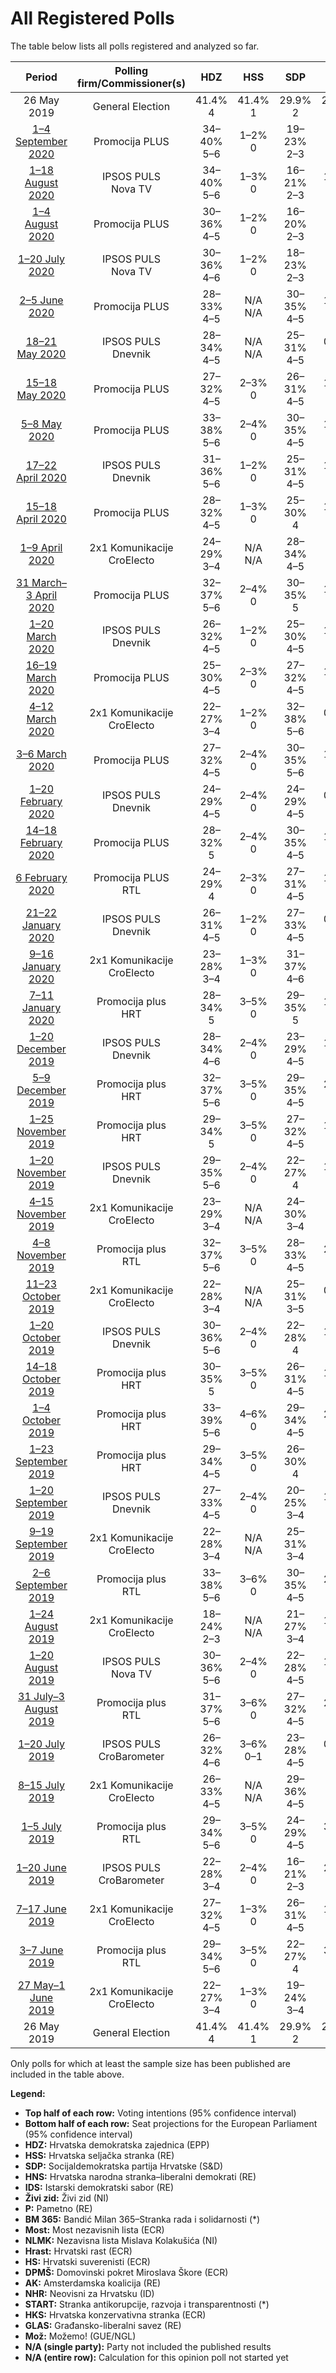 # All Registered Polls

The table below lists all polls registered and analyzed so far.

| Period     | Polling firm/Commissioner(s) | HDZ | HSS | SDP | HNS | IDS | Živi zid | P | BM 365 | Most | NLMK | Hrast | HS | DPMŠ | AK | NHR | START | HKS | GLAS | Mož |
|:----------:|:----------------------------:|:--:|:--:|:--:|:--:|:--:|:--:|:--:|:--:|:--:|:--:|:--:|:--:|:--:|:--:|:--:|:--:|:--:|:--:|:--:|
| 26 May 2019 | General Election | 41.4% <br> 4 | 41.4% <br> 1 | 29.9% <br> 2 | 29.9% <br> 1 | 29.9% <br> 1 | 0.5% <br> 0 | 0.0% <br> 0 | 0.0% <br> 0 | 0.0% <br> 0 | 0.0% <br> 0 | 0.0% <br> 0 | 0.0% <br> 0 | 0.0% <br> 0 | 0.0% <br> 0 | 0.0% <br> 0 | 0.0% <br> 0 | 0.0% <br> 0 | 0.0% <br> 0 | 0.0% <br> 0 |
| [1–4 September 2020](2020-09-04-PromocijaPLUS.html) | Promocija PLUS | 34–40% <br> 5–6 | 1–2% <br> 0 | 19–23% <br> 2–3 | N/A <br> N/A | 1–2% <br> 0 | N/A <br> N/A | 2–3% <br> 0 | N/A <br> N/A | 7–10% <br> 1 | N/A <br> N/A | N/A <br> N/A | N/A <br> N/A | 7–10% <br> 1 | N/A <br> N/A | N/A <br> N/A | N/A <br> N/A | N/A <br> N/A | N/A <br> N/A | 8–12% <br> 1 |
| [1–18 August 2020](2020-08-18-IPSOSPULS.html) | IPSOS PULS <br> Nova TV | 34–40% <br> 5–6 | 1–3% <br> 0 | 16–21% <br> 2–3 | 1–2% <br> 0 | 1–3% <br> 0 | 1–3% <br> 0 | 2–5% <br> 0 | N/A <br> N/A | 6–10% <br> 1 | N/A <br> N/A | N/A <br> N/A | N/A <br> N/A | 5–9% <br> 0–1 | N/A <br> N/A | N/A <br> N/A | N/A <br> N/A | N/A <br> N/A | N/A <br> N/A | 8–11% <br> 1 |
| [1–4 August 2020](2020-08-04-PromocijaPLUS.html) | Promocija PLUS | 30–36% <br> 4–5 | 1–2% <br> 0 | 16–20% <br> 2–3 | N/A <br> N/A | 1–2% <br> 0 | N/A <br> N/A | 1–2% <br> 0 | N/A <br> N/A | 7–10% <br> 1 | N/A <br> N/A | N/A <br> N/A | N/A <br> N/A | 7–10% <br> 1 | N/A <br> N/A | N/A <br> N/A | N/A <br> N/A | N/A <br> N/A | N/A <br> N/A | 9–13% <br> 1 |
| [1–20 July 2020](2020-07-20-IPSOSPULS.html) | IPSOS PULS <br> Nova TV | 30–36% <br> 4–6 | 1–2% <br> 0 | 18–23% <br> 2–3 | N/A <br> N/A | 1–3% <br> 0 | 1–3% <br> 0 | 1–3% <br> 0 | 1–2% <br> 0 | 7–11% <br> 1 | N/A <br> N/A | N/A <br> N/A | N/A <br> N/A | 6–9% <br> 1 | N/A <br> N/A | N/A <br> N/A | N/A <br> N/A | N/A <br> N/A | N/A <br> N/A | 8–12% <br> 1 |
| [2–5 June 2020](2020-06-05-PromocijaPLUS.html) | Promocija PLUS | 28–33% <br> 4–5 | N/A <br> N/A | 30–35% <br> 4–5 | 1–2% <br> 0 | N/A <br> N/A | 1–3% <br> 0 | 1–3% <br> 0 | 1–2% <br> 0 | 4–6% <br> 0 | N/A <br> N/A | N/A <br> N/A | N/A <br> N/A | 13–17% <br> 2 | N/A <br> N/A | N/A <br> N/A | 1–3% <br> 0 | N/A <br> N/A | N/A <br> N/A | N/A <br> N/A |
| [18–21 May 2020](2020-05-21-IPSOSPULS.html) | IPSOS PULS <br> Dnevnik | 28–34% <br> 4–5 | N/A <br> N/A | 25–31% <br> 4–5 | 0–2% <br> 0 | 1–3% <br> 0 | 1–3% <br> 0 | 2–4% <br> 0 | 0–2% <br> 0 | 4–7% <br> 0–1 | N/A <br> N/A | N/A <br> N/A | N/A <br> N/A | 13–17% <br> 2 | N/A <br> N/A | N/A <br> N/A | 2–4% <br> 0 | N/A <br> N/A | N/A <br> N/A | N/A <br> N/A |
| [15–18 May 2020](2020-05-18-PromocijaPLUS.html) | Promocija PLUS | 27–32% <br> 4–5 | 2–3% <br> 0 | 26–31% <br> 4–5 | 1–2% <br> 0 | 1–2% <br> 0 | 0–1% <br> 0 | 1–3% <br> 0 | 1–2% <br> 0 | 3–5% <br> 0 | N/A <br> N/A | N/A <br> N/A | 0–1% <br> 0 | 8–11% <br> 1 | N/A <br> N/A | 0–1% <br> 0 | N/A <br> N/A | N/A <br> N/A | 0–1% <br> 0 | N/A <br> N/A |
| [5–8 May 2020](2020-05-08-PromocijaPLUS.html) | Promocija PLUS | 33–38% <br> 5–6 | 2–4% <br> 0 | 30–35% <br> 4–5 | 1–3% <br> 0 | 2–3% <br> 0 | 1–2% <br> 0 | 1–2% <br> 0 | 1–2% <br> 0 | 4–6% <br> 0–1 | 0–1% <br> 0 | N/A <br> N/A | 0–1% <br> 0 | 10–14% <br> 1–2 | N/A <br> N/A | 0–1% <br> 0 | 0–1% <br> 0 | N/A <br> N/A | 0–1% <br> 0 | N/A <br> N/A |
| [17–22 April 2020](2020-04-22-IPSOSPULS.html) | IPSOS PULS <br> Dnevnik | 31–36% <br> 5–6 | 1–2% <br> 0 | 25–31% <br> 4–5 | 1–2% <br> 0 | 2–4% <br> 0 | 1–3% <br> 0 | 2–5% <br> 0 | 1–2% <br> 0 | 5–8% <br> 0–1 | N/A <br> N/A | N/A <br> N/A | 1–3% <br> 0 | 11–15% <br> 1–2 | N/A <br> N/A | N/A <br> N/A | N/A <br> N/A | N/A <br> N/A | N/A <br> N/A | N/A <br> N/A |
| [15–18 April 2020](2020-04-18-PromocijaPLUS.html) | Promocija PLUS | 28–32% <br> 4–5 | 1–3% <br> 0 | 25–30% <br> 4 | 1–2% <br> 0 | 1–2% <br> 0 | 1–2% <br> 0 | 1–2% <br> 0 | 1–2% <br> 0 | 3–5% <br> 0 | 1–2% <br> 0 | N/A <br> N/A | 1–2% <br> 0 | 8–11% <br> 1 | N/A <br> N/A | 1–2% <br> 0 | 1–2% <br> 0 | N/A <br> N/A | 0–1% <br> 0 | N/A <br> N/A |
| [1–9 April 2020](2020-04-09-2x1Komunikacije.html) | 2x1 Komunikacije <br> CroElecto | 24–29% <br> 3–4 | N/A <br> N/A | 28–34% <br> 4–5 | N/A <br> N/A | 1–3% <br> 0 | 1–2% <br> 0 | N/A <br> N/A | N/A <br> N/A | 3–5% <br> 0 | N/A <br> N/A | N/A <br> N/A | 1–2% <br> 0 | 11–15% <br> 1–2 | N/A <br> N/A | 1–2% <br> 0 | N/A <br> N/A | N/A <br> N/A | 0–2% <br> 0 | N/A <br> N/A |
| [31 March–3 April 2020](2020-04-03-PromocijaPLUS.html) | Promocija PLUS | 32–37% <br> 5–6 | 2–4% <br> 0 | 30–35% <br> 5 | 1–2% <br> 0 | 1–3% <br> 0 | 2–3% <br> 0 | 1–2% <br> 0 | 1–2% <br> 0 | 4–6% <br> 0 | N/A <br> N/A | N/A <br> N/A | 1–2% <br> 0 | 12–15% <br> 1–2 | N/A <br> N/A | N/A <br> N/A | N/A <br> N/A | N/A <br> N/A | N/A <br> N/A | N/A <br> N/A |
| [1–20 March 2020](2020-03-20-IPSOSPULS.html) | IPSOS PULS <br> Dnevnik | 26–32% <br> 4–5 | 1–2% <br> 0 | 25–30% <br> 4–5 | 1–2% <br> 0 | 1–3% <br> 0 | 2–5% <br> 0 | 2–4% <br> 0 | 1–3% <br> 0 | 4–7% <br> 0–1 | N/A <br> N/A | N/A <br> N/A | N/A <br> N/A | 12–17% <br> 2 | N/A <br> N/A | N/A <br> N/A | N/A <br> N/A | N/A <br> N/A | N/A <br> N/A | N/A <br> N/A |
| [16–19 March 2020](2020-03-19-PromocijaPLUS.html) | Promocija PLUS | 25–30% <br> 4–5 | 2–3% <br> 0 | 27–32% <br> 4–5 | 1–2% <br> 0 | 1–2% <br> 0 | 1–2% <br> 0 | 1–2% <br> 0 | 1–2% <br> 0 | 3–5% <br> 0 | 1–3% <br> 0 | N/A <br> N/A | 1–2% <br> 0 | 9–12% <br> 1–2 | N/A <br> N/A | 1–2% <br> 0 | 0–1% <br> 0 | N/A <br> N/A | 0–1% <br> 0 | N/A <br> N/A |
| [4–12 March 2020](2020-03-12-2x1Komunikacije.html) | 2x1 Komunikacije <br> CroElecto | 22–27% <br> 3–4 | 1–2% <br> 0 | 32–38% <br> 5–6 | 0–1% <br> 0 | 1–3% <br> 0 | 1–3% <br> 0 | 1–3% <br> 0 | N/A <br> N/A | 2–5% <br> 0 | N/A <br> N/A | N/A <br> N/A | N/A <br> N/A | 14–18% <br> 2–3 | N/A <br> N/A | 1–3% <br> 0 | N/A <br> N/A | N/A <br> N/A | 1–3% <br> 0 | N/A <br> N/A |
| [3–6 March 2020](2020-03-06-PromocijaPLUS.html) | Promocija PLUS | 27–32% <br> 4–5 | 2–4% <br> 0 | 30–35% <br> 5–6 | 1–2% <br> 0 | 1–2% <br> 0 | 1–2% <br> 0 | 1–2% <br> 0 | 1–2% <br> 0 | 4–7% <br> 0–1 | 2–3% <br> 0 | N/A <br> N/A | 1–2% <br> 0 | 11–15% <br> 1–2 | N/A <br> N/A | 1–2% <br> 0 | 1–2% <br> 0 | N/A <br> N/A | 0–1% <br> 0 | N/A <br> N/A |
| [1–20 February 2020](2020-02-20-IPSOSPULS.html) | IPSOS PULS <br> Dnevnik | 24–29% <br> 4–5 | 2–4% <br> 0 | 24–29% <br> 4–5 | 0–1% <br> 0 | 2–4% <br> 0 | 1–3% <br> 0 | 1–3% <br> 0 | 1–3% <br> 0 | 3–6% <br> 0–1 | N/A <br> N/A | N/A <br> N/A | 1–2% <br> 0 | 9–13% <br> 1–2 | N/A <br> N/A | 0–1% <br> 0 | 1–2% <br> 0 | N/A <br> N/A | N/A <br> N/A | N/A <br> N/A |
| [14–18 February 2020](2020-02-18-PromocijaPLUS.html) | Promocija PLUS | 28–32% <br> 5 | 2–4% <br> 0 | 30–35% <br> 4–5 | 1–2% <br> 0 | 1–2% <br> 0 | 1–2% <br> 0 | 1–2% <br> 0 | 1–2% <br> 0 | 3–5% <br> 0 | 2–4% <br> 0 | 1–2% <br> 0 | N/A <br> N/A | 9–13% <br> 1–2 | N/A <br> N/A | 1–2% <br> 0 | 1–2% <br> 0 | N/A <br> N/A | 1–2% <br> 0 | N/A <br> N/A |
| [6 February 2020](2020-02-06-PromocijaPLUS.html) | Promocija PLUS <br> RTL | 24–29% <br> 4 | 2–3% <br> 0 | 27–31% <br> 4–5 | 1–2% <br> 0 | 1–2% <br> 0 | 1–2% <br> 0 | 1–2% <br> 0 | 1–2% <br> 0 | 4–6% <br> 0–1 | 2–4% <br> 0 | N/A <br> N/A | 2–3% <br> 0 | 8–11% <br> 1 | N/A <br> N/A | 1–2% <br> 0 | 1–2% <br> 0 | N/A <br> N/A | 0–1% <br> 0 | N/A <br> N/A |
| [21–22 January 2020](2020-01-22-IPSOSPULS.html) | IPSOS PULS <br> Dnevnik | 26–31% <br> 4–5 | 1–2% <br> 0 | 27–33% <br> 4–5 | 0–1% <br> 0 | 1–2% <br> 0 | 1–3% <br> 0 | 1–3% <br> 0 | N/A <br> N/A | 2–5% <br> 0 | N/A <br> N/A | N/A <br> N/A | 1–3% <br> 0 | 16–21% <br> 2–3 | N/A <br> N/A | N/A <br> N/A | 1–2% <br> 0 | N/A <br> N/A | 1–3% <br> 0 | N/A <br> N/A |
| [9–16 January 2020](2020-01-16-2x1Komunikacije.html) | 2x1 Komunikacije <br> CroElecto | 23–28% <br> 3–4 | 1–3% <br> 0 | 31–37% <br> 4–6 | N/A <br> N/A | 1–3% <br> 0 | 3–6% <br> 0 | N/A <br> N/A | N/A <br> N/A | 4–6% <br> 0 | N/A <br> N/A | N/A <br> N/A | 1–2% <br> 0 | 11–15% <br> 1–2 | N/A <br> N/A | 1–3% <br> 0 | N/A <br> N/A | N/A <br> N/A | N/A <br> N/A | N/A <br> N/A |
| [7–11 January 2020](2020-01-11-Promocijaplus.html) | Promocija plus <br> HRT | 28–34% <br> 5 | 3–5% <br> 0 | 29–35% <br> 5 | 1–3% <br> 0 | 1–2% <br> 0 | 2–3% <br> 0 | 1–2% <br> 0 | 1–2% <br> 0 | 5–8% <br> 0–1 | 3–5% <br> 0 | N/A <br> N/A | 4–6% <br> 0–1 | N/A <br> N/A | N/A <br> N/A | 0–1% <br> 0 | 0–1% <br> 0 | N/A <br> N/A | 0–1% <br> 0 | N/A <br> N/A |
| [1–20 December 2019](2019-12-20-IPSOSPULS.html) | IPSOS PULS <br> Dnevnik | 28–34% <br> 4–6 | 2–4% <br> 0 | 23–29% <br> 4–5 | 1–3% <br> 0 | 1–3% <br> 0 | 4–7% <br> 0–1 | 2–5% <br> 0 | 2–4% <br> 0 | 3–6% <br> 0–1 | 5–9% <br> 1 | N/A <br> N/A | N/A <br> N/A | N/A <br> N/A | N/A <br> N/A | N/A <br> N/A | 2–4% <br> 0 | N/A <br> N/A | 1–2% <br> 0 | N/A <br> N/A |
| [5–9 December 2019](2019-12-09-Promocijaplus.html) | Promocija plus <br> HRT | 32–37% <br> 5–6 | 3–5% <br> 0 | 29–35% <br> 4–5 | 2–4% <br> 0 | 1–3% <br> 0 | 1–3% <br> 0 | 1–2% <br> 0 | 1–3% <br> 0 | 6–10% <br> 1 | 7–10% <br> 1 | N/A <br> N/A | N/A <br> N/A | N/A <br> N/A | N/A <br> N/A | 0–2% <br> 0 | N/A <br> N/A | N/A <br> N/A | N/A <br> N/A | N/A <br> N/A |
| [1–25 November 2019](2019-11-25-Promocijaplus.html) | Promocija plus <br> HRT | 29–34% <br> 5 | 3–5% <br> 0 | 27–32% <br> 4–5 | 1–3% <br> 0 | 1–2% <br> 0 | 1–3% <br> 0 | 1–2% <br> 0 | 2–3% <br> 0 | 6–8% <br> 1 | 7–10% <br> 1 | N/A <br> N/A | N/A <br> N/A | N/A <br> N/A | N/A <br> N/A | 1–2% <br> 0 | 1–2% <br> 0 | N/A <br> N/A | 1–2% <br> 0 | N/A <br> N/A |
| [1–20 November 2019](2019-11-20-IPSOSPULS.html) | IPSOS PULS <br> Dnevnik | 29–35% <br> 5–6 | 2–4% <br> 0 | 22–27% <br> 4 | 1–2% <br> 0 | 2–3% <br> 0 | 4–6% <br> 0–1 | 2–4% <br> 0 | 4–7% <br> 0–1 | 3–5% <br> 0 | 7–10% <br> 1 | N/A <br> N/A | N/A <br> N/A | N/A <br> N/A | N/A <br> N/A | 1–3% <br> 0 | 1–2% <br> 0 | N/A <br> N/A | N/A <br> N/A | N/A <br> N/A |
| [4–15 November 2019](2019-11-15-2x1Komunikacije.html) | 2x1 Komunikacije <br> CroElecto | 23–29% <br> 3–4 | N/A <br> N/A | 24–30% <br> 3–4 | N/A <br> N/A | 1–2% <br> 0 | 2–4% <br> 0 | 1–2% <br> 0 | N/A <br> N/A | 4–7% <br> 0–1 | 4–7% <br> 0–1 | N/A <br> N/A | N/A <br> N/A | N/A <br> N/A | N/A <br> N/A | 2–4% <br> 0 | N/A <br> N/A | N/A <br> N/A | N/A <br> N/A | N/A <br> N/A |
| [4–8 November 2019](2019-11-08-Promocijaplus.html) | Promocija plus <br> RTL | 32–37% <br> 5–6 | 3–5% <br> 0 | 28–33% <br> 4–5 | 2–4% <br> 0 | 1–2% <br> 0 | 3–5% <br> 0 | N/A <br> N/A | 2–4% <br> 0 | 6–9% <br> 1 | 6–9% <br> 1 | 1–3% <br> 0 | N/A <br> N/A | N/A <br> N/A | N/A <br> N/A | 1–2% <br> 0 | N/A <br> N/A | 1–2% <br> 0 | N/A <br> N/A | N/A <br> N/A |
| [11–23 October 2019](2019-10-23-2x1Komunikacije.html) | 2x1 Komunikacije <br> CroElecto | 22–28% <br> 3–4 | N/A <br> N/A | 25–31% <br> 3–5 | 0–1% <br> 0 | 1–3% <br> 0 | 2–4% <br> 0 | N/A <br> N/A | N/A <br> N/A | 4–7% <br> 0–1 | 2–4% <br> 0 | N/A <br> N/A | N/A <br> N/A | N/A <br> N/A | N/A <br> N/A | 1–3% <br> 0 | N/A <br> N/A | N/A <br> N/A | N/A <br> N/A | N/A <br> N/A |
| [1–20 October 2019](2019-10-20-IPSOSPULS.html) | IPSOS PULS <br> Dnevnik | 30–36% <br> 5–6 | 2–4% <br> 0 | 22–28% <br> 4 | 1–3% <br> 0 | 2–4% <br> 0 | 4–7% <br> 0–1 | 1–3% <br> 0 | 3–6% <br> 0 | 5–8% <br> 0–1 | 5–8% <br> 0–1 | 1–2% <br> 0 | N/A <br> N/A | N/A <br> N/A | N/A <br> N/A | 1–2% <br> 0 | 1–3% <br> 0 | N/A <br> N/A | 0–1% <br> 0 | N/A <br> N/A |
| [14–18 October 2019](2019-10-18-Promocijaplus.html) | Promocija plus <br> HRT | 30–35% <br> 5 | 3–5% <br> 0 | 26–31% <br> 4–5 | 1–3% <br> 0 | 1–2% <br> 0 | 1–3% <br> 0 | 0–1% <br> 0 | 2–3% <br> 0 | 5–8% <br> 1 | 6–8% <br> 1 | 1–2% <br> 0 | N/A <br> N/A | N/A <br> N/A | N/A <br> N/A | 2–4% <br> 0 | 1–2% <br> 0 | 1–2% <br> 0 | 1–2% <br> 0 | N/A <br> N/A |
| [1–4 October 2019](2019-10-04-Promocijaplus.html) | Promocija plus <br> HRT | 33–39% <br> 5–6 | 4–6% <br> 0 | 29–34% <br> 4–5 | 2–3% <br> 0 | N/A <br> N/A | 2–3% <br> 0 | N/A <br> N/A | 2–4% <br> 0 | 6–9% <br> 0–1 | 7–10% <br> 1 | N/A <br> N/A | N/A <br> N/A | N/A <br> N/A | N/A <br> N/A | 2–4% <br> 0 | N/A <br> N/A | N/A <br> N/A | N/A <br> N/A | N/A <br> N/A |
| [1–23 September 2019](2019-09-23-Promocijaplus.html) | Promocija plus <br> HRT | 29–34% <br> 4–5 | 3–5% <br> 0 | 26–30% <br> 4 | N/A <br> N/A | N/A <br> N/A | 2–3% <br> 0 | N/A <br> N/A | N/A <br> N/A | 5–7% <br> 0–1 | 6–8% <br> 0–1 | N/A <br> N/A | N/A <br> N/A | N/A <br> N/A | N/A <br> N/A | 2–4% <br> 0 | N/A <br> N/A | N/A <br> N/A | N/A <br> N/A | N/A <br> N/A |
| [1–20 September 2019](2019-09-20-IPSOSPULS.html) | IPSOS PULS <br> Dnevnik | 27–33% <br> 4–5 | 2–4% <br> 0 | 20–25% <br> 3–4 | 1–3% <br> 0 | 2–4% <br> 0 | 3–6% <br> 0–1 | 1–3% <br> 0 | 4–6% <br> 0–1 | 5–8% <br> 1 | 5–9% <br> 1 | 1–3% <br> 0 | N/A <br> N/A | N/A <br> N/A | N/A <br> N/A | 1–3% <br> 0 | 1–2% <br> 0 | N/A <br> N/A | 0–1% <br> 0 | N/A <br> N/A |
| [9–19 September 2019](2019-09-19-2x1Komunikacije.html) | 2x1 Komunikacije <br> CroElecto | 22–28% <br> 3–4 | N/A <br> N/A | 25–31% <br> 3–4 | N/A <br> N/A | 1–3% <br> 0 | 1–4% <br> 0 | 1–2% <br> 0 | N/A <br> N/A | 2–5% <br> 0 | 2–5% <br> 0 | N/A <br> N/A | N/A <br> N/A | N/A <br> N/A | N/A <br> N/A | 1–4% <br> 0 | N/A <br> N/A | N/A <br> N/A | N/A <br> N/A | N/A <br> N/A |
| [2–6 September 2019](2019-09-06-Promocijaplus.html) | Promocija plus <br> RTL | 33–38% <br> 5–6 | 3–6% <br> 0 | 30–35% <br> 4–5 | 2–4% <br> 0 | N/A <br> N/A | 2–4% <br> 0 | N/A <br> N/A | 2–4% <br> 0 | 5–8% <br> 0–1 | 6–9% <br> 1 | N/A <br> N/A | N/A <br> N/A | N/A <br> N/A | N/A <br> N/A | 3–5% <br> 0 | N/A <br> N/A | N/A <br> N/A | N/A <br> N/A | N/A <br> N/A |
| [1–24 August 2019](2019-08-24-2x1Komunikacije.html) | 2x1 Komunikacije <br> CroElecto | 18–24% <br> 2–3 | N/A <br> N/A | 21–27% <br> 3–4 | 1–3% <br> 0 | 1–3% <br> 0 | 3–6% <br> 0 | N/A <br> N/A | N/A <br> N/A | 2–5% <br> 0 | 3–6% <br> 0 | N/A <br> N/A | N/A <br> N/A | N/A <br> N/A | N/A <br> N/A | 2–4% <br> 0 | N/A <br> N/A | N/A <br> N/A | N/A <br> N/A | N/A <br> N/A |
| [1–20 August 2019](2019-08-20-IPSOSPULS.html) | IPSOS PULS <br> Nova TV | 30–36% <br> 5–6 | 2–4% <br> 0 | 22–28% <br> 4–5 | 1–3% <br> 0 | 2–4% <br> 0 | 3–6% <br> 0 | 1–3% <br> 0 | 4–6% <br> 0–1 | 6–9% <br> 1 | 6–9% <br> 1 | 1–3% <br> 0 | N/A <br> N/A | N/A <br> N/A | N/A <br> N/A | 1–3% <br> 0 | 1–2% <br> 0 | N/A <br> N/A | N/A <br> N/A | N/A <br> N/A |
| [31 July–3 August 2019](2019-08-03-Promocijaplus.html) | Promocija plus <br> RTL | 31–37% <br> 5–6 | 3–6% <br> 0 | 27–32% <br> 4–5 | 2–4% <br> 0 | N/A <br> N/A | 2–4% <br> 0 | N/A <br> N/A | 2–4% <br> 0 | 5–8% <br> 0–1 | 6–9% <br> 1 | N/A <br> N/A | N/A <br> N/A | N/A <br> N/A | N/A <br> N/A | 3–6% <br> 0 | N/A <br> N/A | N/A <br> N/A | 1–3% <br> 0 | N/A <br> N/A |
| [1–20 July 2019](2019-07-20-IPSOSPULS.html) | IPSOS PULS <br> CroBarometer | 26–32% <br> 4–6 | 3–6% <br> 0–1 | 23–28% <br> 4–5 | 0–2% <br> 0 | 1–3% <br> 0 | 3–5% <br> 0 | 2–4% <br> 0 | 3–6% <br> 0 | 5–8% <br> 0–1 | 6–10% <br> 1 | 1–3% <br> 0 | N/A <br> N/A | N/A <br> N/A | N/A <br> N/A | 2–4% <br> 0 | 0–1% <br> 0 | N/A <br> N/A | 1–3% <br> 0 | N/A <br> N/A |
| [8–15 July 2019](2019-07-15-2x1Komunikacije.html) | 2x1 Komunikacije <br> CroElecto | 26–33% <br> 4–5 | N/A <br> N/A | 29–36% <br> 4–5 | N/A <br> N/A | 1–2% <br> 0 | 3–5% <br> 0 | N/A <br> N/A | N/A <br> N/A | 2–4% <br> 0 | 3–6% <br> 0 | N/A <br> N/A | N/A <br> N/A | N/A <br> N/A | N/A <br> N/A | 3–5% <br> 0 | N/A <br> N/A | N/A <br> N/A | 1–2% <br> 0 | N/A <br> N/A |
| [1–5 July 2019](2019-07-05-Promocijaplus.html) | Promocija plus <br> RTL | 29–34% <br> 5–6 | 3–5% <br> 0 | 24–29% <br> 4–5 | 3–5% <br> 0 | N/A <br> N/A | 4–7% <br> 0–1 | N/A <br> N/A | 1–3% <br> 0 | 5–7% <br> 0–1 | 7–11% <br> 1 | 2–3% <br> 0 | N/A <br> N/A | N/A <br> N/A | N/A <br> N/A | 4–7% <br> 0–1 | N/A <br> N/A | N/A <br> N/A | N/A <br> N/A | N/A <br> N/A |
| [1–20 June 2019](2019-06-20-IPSOSPULS.html) | IPSOS PULS <br> CroBarometer | 22–28% <br> 3–4 | 2–4% <br> 0 | 16–21% <br> 2–3 | 2–3% <br> 0 | 2–4% <br> 0 | 5–8% <br> 0–1 | 1–2% <br> 0 | 2–4% <br> 0 | 5–8% <br> 0–1 | 9–13% <br> 1–2 | 0–1% <br> 0 | N/A <br> N/A | N/A <br> N/A | N/A <br> N/A | 1–3% <br> 0 | 0–1% <br> 0 | N/A <br> N/A | 0–1% <br> 0 | N/A <br> N/A |
| [7–17 June 2019](2019-06-17-2x1Komunikacije.html) | 2x1 Komunikacije <br> CroElecto | 27–32% <br> 4–5 | 1–3% <br> 0 | 26–31% <br> 4–5 | 1–2% <br> 0 | 2–4% <br> 0 | 6–9% <br> 1 | 1–2% <br> 0 | 1–2% <br> 0 | 4–7% <br> 0–1 | 5–8% <br> 0–1 | 0–1% <br> 0 | N/A <br> N/A | N/A <br> N/A | N/A <br> N/A | 5–7% <br> 0–1 | 1–2% <br> 0 | N/A <br> N/A | 2–4% <br> 0 | N/A <br> N/A |
| [3–7 June 2019](2019-06-07-Promocijaplus.html) | Promocija plus <br> RTL | 29–34% <br> 5–6 | 3–5% <br> 0 | 22–27% <br> 4 | 3–5% <br> 0 | N/A <br> N/A | 5–8% <br> 1 | 2–4% <br> 0 | 2–3% <br> 0 | 4–6% <br> 0–1 | 7–10% <br> 1 | N/A <br> N/A | N/A <br> N/A | N/A <br> N/A | N/A <br> N/A | 4–7% <br> 0–1 | 1–2% <br> 0 | N/A <br> N/A | 1–2% <br> 0 | N/A <br> N/A |
| [27 May–1 June 2019](2019-06-01-2x1Komunikacije.html) | 2x1 Komunikacije <br> CroElecto | 22–27% <br> 3–4 | 1–3% <br> 0 | 19–24% <br> 3–4 | N/A <br> N/A | 1–3% <br> 0 | 6–9% <br> 0–1 | N/A <br> N/A | 1–3% <br> 0 | 5–7% <br> 0–1 | 6–9% <br> 1 | 6–9% <br> 0–1 | N/A <br> N/A | N/A <br> N/A | N/A <br> N/A | 4–7% <br> 0–1 | 1–2% <br> 0 | N/A <br> N/A | N/A <br> N/A | N/A <br> N/A |
| 26 May 2019 | General Election | 41.4% <br> 4 | 41.4% <br> 1 | 29.9% <br> 2 | 29.9% <br> 1 | 29.9% <br> 1 | 0.5% <br> 0 | 0.0% <br> 0 | 0.0% <br> 0 | 0.0% <br> 0 | 0.0% <br> 0 | 0.0% <br> 0 | 0.0% <br> 0 | 0.0% <br> 0 | 0.0% <br> 0 | 0.0% <br> 0 | 0.0% <br> 0 | 0.0% <br> 0 | 0.0% <br> 0 | 0.0% <br> 0 |

Only polls for which at least the sample size has been published are included in the table above.

**Legend:**
+ **Top half of each row:** Voting intentions (95% confidence interval)
+ **Bottom half of each row:** Seat projections for the European Parliament (95% confidence interval)
+ **HDZ:** Hrvatska demokratska zajednica (EPP)
+ **HSS:** Hrvatska seljačka stranka (RE)
+ **SDP:** Socijaldemokratska partija Hrvatske (S&D)
+ **HNS:** Hrvatska narodna stranka–liberalni demokrati (RE)
+ **IDS:** Istarski demokratski sabor (RE)
+ **Živi zid:** Živi zid (NI)
+ **P:** Pametno (RE)
+ **BM 365:** Bandić Milan 365–Stranka rada i solidarnosti (*)
+ **Most:** Most nezavisnih lista (ECR)
+ **NLMK:** Nezavisna lista Mislava Kolakušića (NI)
+ **Hrast:** Hrvatski rast (ECR)
+ **HS:** Hrvatski suverenisti (ECR)
+ **DPMŠ:** Domovinski pokret Miroslava Škore (ECR)
+ **AK:** Amsterdamska koalicija (RE)
+ **NHR:** Neovisni za Hrvatsku (ID)
+ **START:** Stranka antikorupcije, razvoja i transparentnosti (*)
+ **HKS:** Hrvatska konzervativna stranka (ECR)
+ **GLAS:** Građansko-liberalni savez (RE)
+ **Mož:** Možemo! (GUE/NGL)
+ **N/A (single party):** Party not included the published results
+ **N/A (entire row):** Calculation for this opinion poll not started yet

